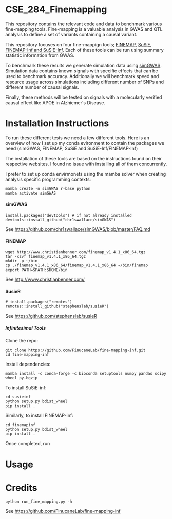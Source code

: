 # CSE_284_Finemapping
This repository contains the relevant code and data to benchmark various fine-mapping tools. Fine-mapping is a valuable analysis in GWAS and QTL analysis to define a set of variants containing a causal variant.  

This repository focuses on four fine-mappign tools; [FINEMAP](http://www.christianbenner.com/), [SuSiE](https://github.com/stephenslab/susieR), [FINEMAP-Inf and SuSiE-Inf](https://github.com/FinucaneLab/fine-mapping-inf). Each of these tools can be run using summary statistic information from GWAS.  

To benchmark these results we generate simulation data using [simGWAS](https://github.com/chr1swallace/simGWAS). Simulation data contains known signals with specific effects that can be used to benchmark accuracy. Additionally we will benchmark speed and resource usage across simulations including different number of SNPs and different number of causal signals.  

Finally, these methods will be tested on signals with a molecularly verified causal effect like APOE in Alzhiemer's Disease.

# Installation Instructions
To run these different tests we need a few different tools. Here is an overview of how I set up my conda evironment to
contain the packages we need (simGWAS, FINEMAP, SuSiE and SuSiE-Inf/FINEMAP-Inf)  

The installation of these tools are based on the instructions found on their respective websites. I found no issue with installing all of them concurrently.  

I prefer to set up conda envirmonets using the mamba solver when creating analysis specific programming contexts:

```
mamba create -n simGWAS r-base python
mamba activate simGWAS
```

#### simGWAS
```
install.packages("devtools") # if not already installed
devtools::install_github("chr1swallace/simGWAS")
```

See https://github.com/chr1swallace/simGWAS/blob/master/FAQ.md

#### FINEMAP
```
wget http://www.christianbenner.com/finemap_v1.4.1_x86_64.tgz
tar -xzvf finemap_v1.4.1_x86_64.tgz
mkdir -p ~/bin
cp ./finemap_v1.4.1_x86_64/finemap_v1.4.1_x86_64 ~/bin/finemap
export PATH=$PATH:$HOME/bin
```

See http://www.christianbenner.com/

#### SusieR
```
# install.packages("remotes")
remotes::install_github("stephenslab/susieR")
```

See https://github.com/stephenslab/susieR

##### Infinitesimal Tools
Clone the repo:
```
git clone https://github.com/FinucaneLab/fine-mapping-inf.git
cd fine-mapping-inf
```
Install dependencies:
```
mamba install -c conda-forge -c bioconda setuptools numpy pandas scipy wheel py-bgzip
```
To install SuSiE-inf:
```
cd susieinf
python setup.py bdist_wheel
pip install .
```
Similarly, to install FINEMAP-inf:
```
cd finemapinf
python setup.py bdist_wheel
pip install .
```
Once completed, run  

# Usage

# Credits
```
python run_fine_mapping.py -h
```

See https://github.com/FinucaneLab/fine-mapping-inf
